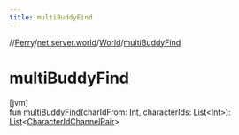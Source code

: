 ```yaml
---
title: multiBuddyFind
---
```

//[Perry](../../../index.html)/[net.server.world](../index.html)/[World](index.html)/[multiBuddyFind](multi-buddy-find.html)



# multiBuddyFind



[jvm]\
fun [multiBuddyFind](multi-buddy-find.html)(charIdFrom: [Int](https://kotlinlang.org/api/latest/jvm/stdlib/kotlin/-int/index.html), characterIds: [List](https://kotlinlang.org/api/latest/jvm/stdlib/kotlin.collections/-list/index.html)<[Int](https://kotlinlang.org/api/latest/jvm/stdlib/kotlin/-int/index.html)>): [List](https://kotlinlang.org/api/latest/jvm/stdlib/kotlin.collections/-list/index.html)<[CharacterIdChannelPair](../../net.server.channel/-character-id-channel-pair/index.html)>




